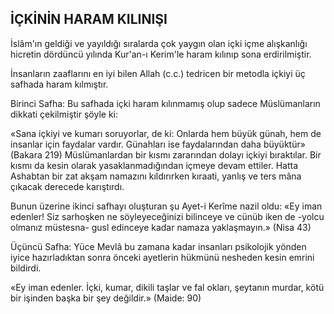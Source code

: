 ## İÇKİNİN HARAM KILINIŞI

İslâm'ın geldiği ve yayıldığı sıralarda çok yaygın olan içki içme alışkanlığı hicretin dör­düncü yılında Kur'an-ı Kerim'le haram kılınıp sona erdirilmiştir.

İnsanların zaaflarını en iyi bilen Allah (c.c.) tedricen bir metodla içkiyi üç safhada haram kılmıştır.

Birinci Safha: Bu safhada içki haram kılın­mamış olup sadece Müslümanların dikkati çekilmiştir şöyle ki:

«Sana içkiyi ve kumarı soruyorlar, de ki: On­larda hem büyük günah, hem de insanlar için faydalar vardır. Günahları ise faydalarından da­ha büyüktür» (Bakara 219) Müslümanlardan bir kısmı zararından dolayı içkiyi bıraktılar. Bir kıs­mı da kesin olarak yasaklanmadığından içmeye devam ettiler. Hatta Ashabtan bir zat akşam namazını kıldırırken kıraati, yanlış ve ters mâ­na çıkacak derecede karıştırdı.

Bunun üzerine ikinci safhayı oluşturan şu Ayet-i Kerîme nazil oldu: «Ey iman edenler! Siz sarhoşken ne söyleyeceğinizi bilinceye ve cünüb iken de -yolcu olmanız müstesna- gusl edinceye kadar namaza yaklaşmayın.» (Nisa 43)

Üçüncü Safha: Yüce Mevlâ bu zamana ka­dar insanları psikolojik yönden iyice hazırladık­tan sonra önceki ayetlerin hükmünü nesheden kesin emrini bildirdi.

«Ey iman edenler. İçki, kumar, dikili taşlar ve fal okları, şeytanın murdar, kötü bir işinden başka bir şey değildir.» (Maide: 90)
